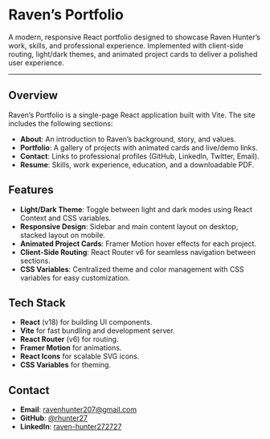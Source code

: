 # Raven’s Portfolio

A modern, responsive React portfolio designed to showcase Raven Hunter’s work, skills, and professional experience. Implemented with client-side routing, light/dark themes, and animated project cards to deliver a polished user experience.

---

## Overview

Raven’s Portfolio is a single-page React application built with Vite. The site includes the following sections:
- **About**: An introduction to Raven’s background, story, and values.
- **Portfolio**: A gallery of projects with animated cards and live/demo links.
- **Contact**: Links to professional profiles (GitHub, LinkedIn, Twitter, Email).
- **Resume**: Skills, work experience, education, and a downloadable PDF.

## Features

- **Light/Dark Theme**: Toggle between light and dark modes using React Context and CSS variables.
- **Responsive Design**: Sidebar and main content layout on desktop, stacked layout on mobile.
- **Animated Project Cards**: Framer Motion hover effects for each project.
- **Client-Side Routing**: React Router v6 for seamless navigation between sections.
- **CSS Variables**: Centralized theme and color management with CSS variables for easy customization.

## Tech Stack

- **React** (v18) for building UI components.
- **Vite** for fast bundling and development server.
- **React Router** (v6) for routing.
- **Framer Motion** for animations.
- **React Icons** for scalable SVG icons.
- **CSS Variables** for theming.

## Contact

- **Email**: ravenhunter207@gmail.com
- **GitHub**: [@rhunter27](https://github.com/rhunter27)
- **LinkedIn**: [raven-hunter272727](linkedin.com/in/raven-hunter272727)
